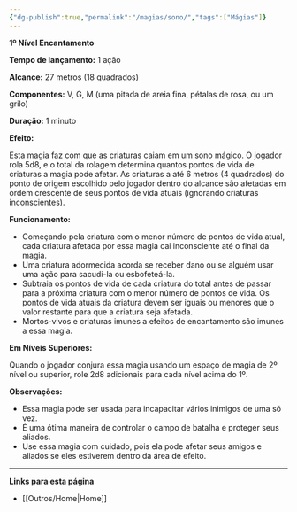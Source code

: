 ```yaml
---
{"dg-publish":true,"permalink":"/magias/sono/","tags":["Mágias"]}
---
```



**1º Nível Encantamento**

**Tempo de lançamento:** 1 ação

**Alcance:** 27 metros (18 quadrados)

**Componentes:** V, G, M (uma pitada de areia fina, pétalas de rosa, ou um grilo)

**Duração:** 1 minuto

**Efeito:**

Esta magia faz com que as criaturas caiam em um sono mágico. O jogador rola 5d8, e o total da rolagem determina quantos pontos de vida de criaturas a magia pode afetar. As criaturas a até 6 metros (4 quadrados) do ponto de origem escolhido pelo jogador dentro do alcance são afetadas em ordem crescente de seus pontos de vida atuais (ignorando criaturas inconscientes).

**Funcionamento:**

- Começando pela criatura com o menor número de pontos de vida atual, cada criatura afetada por essa magia cai inconsciente até o final da magia.
- Uma criatura adormecida acorda se receber dano ou se alguém usar uma ação para sacudi-la ou esbofeteá-la.
- Subtraia os pontos de vida de cada criatura do total antes de passar para a próxima criatura com o menor número de pontos de vida. Os pontos de vida atuais da criatura devem ser iguais ou menores que o valor restante para que a criatura seja afetada.
- Mortos-vivos e criaturas imunes a efeitos de encantamento são imunes a essa magia.

**Em Níveis Superiores:**

Quando o jogador conjura essa magia usando um espaço de magia de 2º nível ou superior, role 2d8 adicionais para cada nível acima do 1º.

**Observações:**

- Essa magia pode ser usada para incapacitar vários inimigos de uma só vez.
- É uma ótima maneira de controlar o campo de batalha e proteger seus aliados.
- Use essa magia com cuidado, pois ela pode afetar seus amigos e aliados se eles estiverem dentro da área de efeito.
___
**Links para esta página**  
- [[Outros/Home\|Home]]